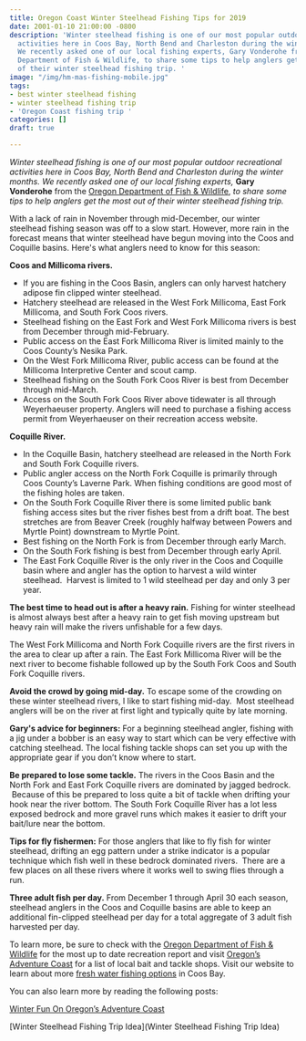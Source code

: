 ```yaml
---
title: Oregon Coast Winter Steelhead Fishing Tips for 2019
date: 2001-01-10 21:00:00 -0800
description: 'Winter steelhead fishing is one of our most popular outdoor recreational
  activities here in Coos Bay, North Bend and Charleston during the winter months.
  We recently asked one of our local fishing experts, Gary Vonderohe from the Oregon
  Department of Fish & Wildlife, to share some tips to help anglers get the most out
  of their winter steelhead fishing trip. '
image: "/img/hm-mas-fishing-mobile.jpg"
tags:
- best winter steelhead fishing
- winter steelhead fishing trip
- 'Oregon Coast fishing trip '
categories: []
draft: true

---
```

_Winter steelhead fishing is one of our most popular outdoor recreational activities here in Coos Bay, North Bend and Charleston during the winter months. We recently asked one of our local fishing experts,_ **Gary Vonderohe** from the [Oregon Department of Fish & Wildlife](https://www.dfw.state.or.us/resources/fishing/), _to share some tips to help anglers get the most out of their winter steelhead fishing trip._ 

With a lack of rain in November through mid-December,  our winter steelhead fishing season was off to a slow start. However,  more rain in the forecast means that winter steelhead have begun moving into the Coos and Coquille basins. Here's what anglers need to know for this season: 

**Coos and Millicoma rivers.**

* If you are fishing in the Coos Basin, anglers can only harvest hatchery adipose fin clipped winter steelhead.  
* Hatchery steelhead are released in the West Fork Millicoma, East Fork Millicoma, and South Fork Coos rivers. 
* Steelhead fishing on the East Fork and West Fork Millicoma rivers is best from December through mid-February.  
* Public access on the East Fork Millicoma River is limited mainly to the Coos County’s Nesika Park.  
* On the West Fork Millicoma River, public access can be found at the Millicoma Interpretive Center and scout camp.  
* Steelhead fishing on the South Fork Coos River is best from December through mid-March.  
* Access on the South Fork Coos River above tidewater is all through Weyerhaeuser property. Anglers will need to purchase a fishing access permit from Weyerhaeuser on their recreation access website.  

**Coquille River.**

* In the Coquille Basin, hatchery steelhead are released in the North Fork and South Fork Coquille rivers.  
* Public angler access on the North Fork Coquille is primarily through Coos County’s Laverne Park. When fishing conditions are good most of the fishing holes are taken.  
* On the South Fork Coquille River there is some limited public bank fishing access sites but the river fishes best from a drift boat. The best stretches are from Beaver Creek (roughly halfway between Powers and Myrtle Point) downstream to Myrtle Point.  
* Best fishing on the North Fork is from December through early March.  
* On the South Fork fishing is best from December through early April.  
* The East Fork Coquille River is the only river in the Coos and Coquille basin where and angler has the option to harvest a wild winter steelhead.  Harvest is limited to 1 wild steelhead per day and only 3 per year.        

**The best time to head out is after a heavy rain.** Fishing for winter steelhead is almost always best after a heavy rain to get fish moving upstream but heavy rain will make the rivers unfishable for a few days.  

The West Fork Millicoma and North Fork Coquille rivers are the first rivers in the area to clear up after a rain. The East Fork Millicoma River will be the next river to become fishable followed up by the South Fork Coos and South Fork Coquille rivers.  

**Avoid the crowd by going mid-day.** To escape some of the crowding on these winter steelhead rivers, I like to start fishing mid-day.  Most steelhead anglers will be on the river at first light and typically quite by late morning. 

**Gary's advice for beginners:** For a beginning steelhead angler, fishing with a jig under a bobber is an easy way to start which can be very effective with catching steelhead. The local fishing tackle shops can set you up with the appropriate gear if you don’t know where to start.  

**Be prepared to lose some tackle.** The rivers in the Coos Basin and the North Fork and East Fork Coquille rivers are dominated by jagged bedrock.  Because of this be prepared to loss quite a bit of tackle when drifting your hook near the river bottom. The South Fork Coquille River has a lot less exposed bedrock and more gravel runs which makes it easier to drift your bait/lure near the bottom. 

**Tips for fly fishermen:** For those anglers that like to fly fish for winter steelhead, drifting an egg pattern under a strike indicator is a popular technique which fish well in these bedrock dominated rivers.  There are a few places on all these rivers where it works well to swing flies through a run.   

**Three adult fish per day.** From December 1 through April 30 each season, steelhead anglers in the Coos and Coquille basins are able to keep an additional fin-clipped steelhead per day for a total aggregate of 3 adult fish harvested per day.   
  
To learn more, be sure to check with the [Oregon Department of Fish & Wildlife](https://www.dfw.state.or.us/resources/fishing/) for the most up to date recreation report and visit [Oregon’s Adventure Coast](https://oregonsadventurecoast.com/equipment-rent-and-buy) for a list of local bait and tackle shops. Visit our website to learn about more [fresh water fishing options](https://oregonsadventurecoast.com/tripideas/fresh-water-fishing-options--by-body-of-water) in Coos Bay. 

You can also learn more by reading the following posts:

[Winter Fun On Oregon’s Adventure Coast](https://oregonsadventurecoast.com/tripideas/winter-fun-in-oregons-adventure-coast/)

[Winter Steelhead Fishing Trip Idea](Winter Steelhead Fishing Trip Idea)